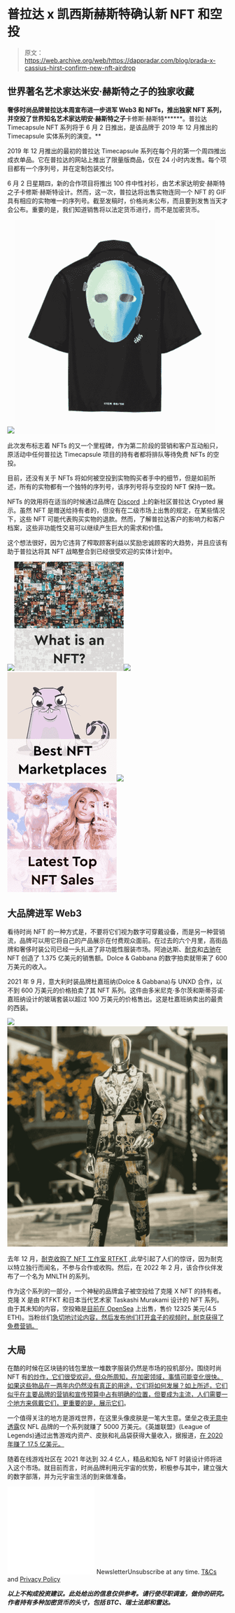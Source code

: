 # 普拉达 x 凯西斯赫斯特确认新 NFT 和空投

> 原文：<https://web.archive.org/web/https://dappradar.com/blog/prada-x-cassius-hirst-confirm-new-nft-airdrop>

## 世界著名艺术家达米安·赫斯特之子的独家收藏

**奢侈时尚品牌普拉达本周宣布进一步进军 Web3 和 NFTs，推出独家 NFT 系列，并空投了世界知名艺术家达明安·赫斯特之子**卡修斯·赫斯特******。普拉达 Timecapsule NFT 系列将于 6 月 2 日推出，是该品牌于 2019 年 12 月推出的 Timecapsule 实体系列的演变。**

2019 年 12 月推出的最初的普拉达 Timecapsule 系列在每个月的第一个周四推出成衣单品。它在普拉达的网站上推出了限量版商品，仅在 24 小时内发售。每个项目都有一个序列号，并在定制包装交付。

6 月 2 日星期四，新的合作项目将推出 100 件中性衬衫，由艺术家达明安·赫斯特之子卡修斯·赫斯特设计。然而，这一次，普拉达将出售实物连同一个 NFT 的 GIF 具有相应的实物唯一的序列号。截至发稿时，价格尚未公布，而且要到发售当天才会公布。重要的是，我们知道销售将以法定货币进行，而不是加密货币。

![](img/b68ab4b7c99aaf80abb68cf7353e4bf2.png)![](img/181c97652816c938871907c25912188a.png)

此次发布标志着 NFTs 的又一个里程碑，作为第二阶段的营销和客户互动船只，原活动中任何普拉达 Timecapsule 项目的持有者都将排队等待免费 NFTs 的空投。

目前，还没有关于 NFTs 将如何被空投到实物购买者手中的细节，但是如前所述，所有的实物都有一个独特的序列号，该序列号将与空投的 NFT 保持一致。

NFTs 的效用将在适当的时候通过品牌在 [Discord](https://web.archive.org/web/20220705005017/https://www.discord.gg/prada) 上的新社区普拉达 Crypted 展示。虽然 NFT 是赠送给持有者的，但没有在二级市场上出售的规定，在某些情况下，这些 NFT 可能代表购买实物的退款。然而，了解普拉达客户的影响力和客户档案，这些非功能性交易可以继续产生巨大的需求和价值。

这个想法很好，因为它违背了榨取顾客利益以奖励忠诚顾客的大趋势，并且应该有助于普拉达将其 NFT 战略整合到已经很受欢迎的实体计划中。

[](https://web.archive.org/web/20220705005017/https://dappradar.com/blog/what-are-non-fungible-tokens-nfts)[![](img/87befc4a1e42119d30e207f259589417.png)<picture>![](img/2e80bfbb0544539cebca781a116dbf15.png)</picture>](https://web.archive.org/web/20220705005017/https://dappradar.com/blog/what-are-non-fungible-tokens-nfts)[](https://web.archive.org/web/20220705005017/https://dappradar.com/nft/marketplaces)[![](img/87befc4a1e42119d30e207f259589417.png)<picture>![](img/313ad2096b7086d39eab3c8fd8dd249e.png)</picture>](https://web.archive.org/web/20220705005017/https://dappradar.com/nft/marketplaces)[](https://web.archive.org/web/20220705005017/https://dappradar.com/nft/sales)[![](img/87befc4a1e42119d30e207f259589417.png)<picture>![](img/948af3c0dfc11c1daa52f154d7f741cb.png)</picture>](https://web.archive.org/web/20220705005017/https://dappradar.com/nft/sales)

## 大品牌进军 Web3

看待时尚 NFT 的一种方式是，不要将它们视为数字可穿戴设备，而是另一种营销流，品牌可以用它将自己的产品展示在付费观众面前。在过去的六个月里，高街品牌和奢侈时装公司已经一头扎进了非功能性服装市场。阿迪达斯、[耐克](https://web.archive.org/web/20220705005017/https://dappradar.com/blog/tag/nike)和[古驰](https://web.archive.org/web/20220705005017/https://dappradar.com/blog/gucci-launches-10-exclusive-supergucci-nfts)在 NFT 创造了 1.375 亿美元的销售额。Dolce & Gabbana 的数字拍卖就带来了 600 万美元的收入。

2021 年 9 月，意大利时装品牌杜嘉班纳(Dolce & Gabbana)与 UNXD 合作，以不到 600 万美元的价格拍卖了其 NFT 系列。这件由多米尼克·多尔茨和斯蒂芬诺·嘉班纳设计的玻璃套装以超过 100 万美元的价格售出。这是杜嘉班纳卖出的最贵的西装。

![](img/a7da60b3c4ef2af6fb06a10d8a23447b.png)![Prada NFT](img/d2e7d429d6e9014c3fdaa30a0f8bc03b.png)

去年 12 月，[耐克收购了 NFT 工作室 RTFKT](https://web.archive.org/web/20220705005017/https://dappradar.com/blog/nike-acquired-nft-fashion-company-rtfkt-studios) ,此举引起了人们的惊讶，因为耐克以特立独行而闻名，不参与合作或收购。然后，在 2022 年 2 月，该合作伙伴发布了一个名为 MNLTH 的系列。

作为这个系列的一部分，一个神秘的品牌盒子被空投给了克隆 X NFT 的持有者。克隆 X 是由 RTFKT 和日本当代艺术家 Taskashi Murakami 设计的 NFT 系列。由于其未知的内容，空投箱是[目前在 OpenSea](https://web.archive.org/web/20220705005017/https://opensea.io/assets/0x86825dfca7a6224cfbd2da48e85df2fc3aa7c4b1/1) 上出售，售价 12325 美元(4.5 ETH)。当粉丝们[急切地讨论内容，然后发布他们打开盒子的视频时，耐克获得了免费营销。](https://web.archive.org/web/20220705005017/https://www.youtube.com/results?search_query=nike+rtfkt+mnlth)

## 大局

在酷的时候在区块链的钱包里放一堆数字服装仍然是市场的投机部分。围绕时尚 NFT 有[的炒作，它们很受欢迎，但众所周知，在加密领域，事情可能变化很快。如果这些物品在一两年内仍然没有真正的用途，它们将如何发展？如上所述，它们似乎在主要品牌的营销和宣传预算中占有明确的位置，但要成为主流，人们需要一个地方来佩戴它们，更重要的是，](/web/20220705005017/https://dappradar.com/blog/three-fashion-nft-collections-generate-137-5-million-in-three-months/)[展示它们](https://web.archive.org/web/20220705005017/https://dappradar.com/blog/boson-protocol-to-sell-physical-fashion-in-a-virtual-world)。

一个值得关注的地方是游戏世界，在这里头像皮肤是一笔大生意。堡垒之夜[无意中透露](https://web.archive.org/web/20220705005017/https://www.forbes.com/sites/paultassi/2021/05/11/epic-reveals-it-made-50-million-from-one-set-of-fortnite-skins/)仅 NFL 品牌的一个系列就赚了 5000 万美元。《英雄联盟》(League of Legends)通过出售游戏内资产、皮肤和礼品袋获得大量收入，据报道，[在 2020 年赚了 17.5 亿美元。](https://web.archive.org/web/20220705005017/https://www.dbltap.com/posts/how-much-money-did-league-of-legends-make-in-2021-01fr6hfexgdt)

随着在线游戏社区在 2021 年达到 32.4 亿人，精品和知名 NFT 时装设计师将进入这个市场。就目前而言，时尚品牌利用元宇宙的优势，积极参与其中，建立强大的数字部落，并为元宇宙生活的到来做准备。

![](img/6d5a4a2d609c56e1a5771717e54ba759.png) NewsletterUnsubscribe at any time. [T&Cs](https://web.archive.org/web/20220705005017/https://dappradar.com/terms) and [Privacy Policy](https://web.archive.org/web/20220705005017/https://dappradar.com/privacy-policy)

***以上不构成投资建议。此处给出的信息仅供参考。请行使尽职调查，做你的研究。作者持有多种加密货币的头寸，包括 BTC、瑞士法郎和雷达。***